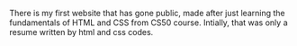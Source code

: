 There is my first website that has gone public, made after just learning the fundamentals of HTML and CSS from CS50 course.
Intially, that was only a resume written by html and css codes. 
